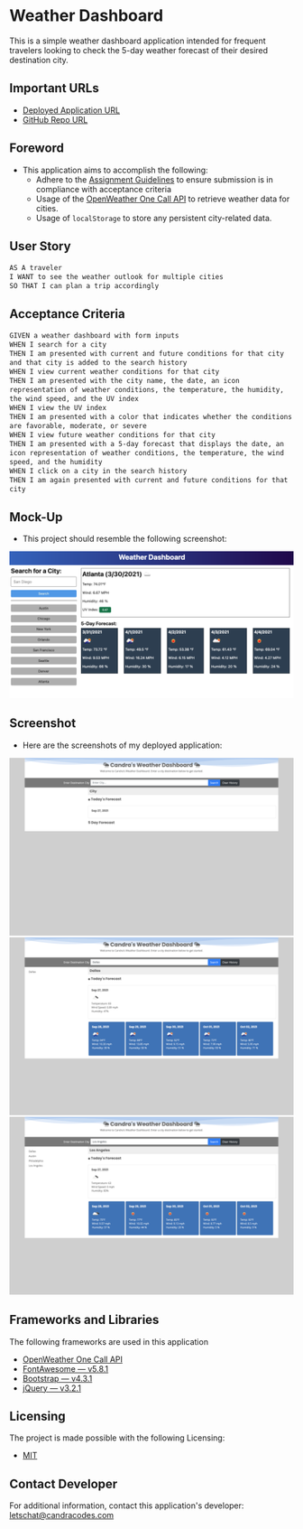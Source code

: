 # Weather Dashboard
This is a simple weather dashboard application intended for frequent travelers looking to check the 5-day weather forecast of their desired destination city.

## Important URLs

* [Deployed Application URL](https://candracodes.github.io/weather-dashboard/) 
* [GitHub Repo URL](https://github.com/candracodes/weather-dashboard)

## Foreword

* This application aims to accomplish the following:
    * Adhere to the [Assignment Guidelines](./assets/_guide/README.md) to ensure submission is in compliance with acceptance criteria
    * Usage of the [OpenWeather One Call API](https://openweathermap.org/api/one-call-api) to retrieve weather data for cities. 
    * Usage of `localStorage` to store any persistent city-related data. 

## User Story

```
AS A traveler
I WANT to see the weather outlook for multiple cities
SO THAT I can plan a trip accordingly
```

## Acceptance Criteria

```
GIVEN a weather dashboard with form inputs
WHEN I search for a city
THEN I am presented with current and future conditions for that city and that city is added to the search history
WHEN I view current weather conditions for that city
THEN I am presented with the city name, the date, an icon representation of weather conditions, the temperature, the humidity, the wind speed, and the UV index
WHEN I view the UV index
THEN I am presented with a color that indicates whether the conditions are favorable, moderate, or severe
WHEN I view future weather conditions for that city
THEN I am presented with a 5-day forecast that displays the date, an icon representation of weather conditions, the temperature, the wind speed, and the humidity
WHEN I click on a city in the search history
THEN I am again presented with current and future conditions for that city
```

## Mock-Up

* This project should resemble the following screenshot:

![Official Screenshot](./assets/_guide/Assets/06-server-side-apis-homework-demo.png)

## Screenshot

* Here are the screenshots of my deployed application:

![Screenshot 1](./assets/_guide/Assets/screenshot1.png)
![Screenshot 2](./assets/_guide/Assets/screenshot2.png)
![Screenshot 3](./assets/_guide/Assets/screenshot3.png)

## Frameworks and Libraries
The following frameworks are used in this application

* [OpenWeather One Call API](https://openweathermap.org/api/one-call-api) 
* [FontAwesome — v5.8.1](https://fontawesome.com/v5.15/how-to-use/on-the-web/referencing-icons/basic-use)
* [Bootstrap — v4.3.1](https://getbootstrap.com/docs/4.6/getting-started/introduction/)
* [jQuery — v3.2.1](https://api.jquery.com/)


## Licensing
The project is made possible with the following Licensing:
- [MIT](license.txt)

## Contact Developer
For additional information, contact this application's developer: letschat@candracodes.com

